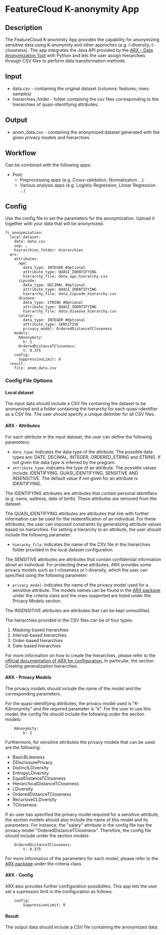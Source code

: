 # FeatureCloud K-anonymity App 

## Description
The FeatureCloud K-anonimity App provides the capability for anonymizing sensitive data using K-anonymity and other approches (e.g. l-diversity, t-closeness). The app integrates the Java API provided by the [ARX – Data Anonymization Tool](https://arx.deidentifier.org/development/api/) with Python and lets the user assign hierarchies through CSV files to perform data transformation methods. 

## Input 
- data.csv - containing the original dataset (columns: features; rows: samples)
- hierarchies_folder - folder containing the csv files corresponding to the hierarchies of quasi-identifying attributes.

## Output
- anom_data.csv - containing the anonymized dataset generated with the given privacy models and hierarchies.

## Workflow
Can be combined with the following apps:
- Post: 
  - Preprocessing apps (e.g. Cross-validation, Normalization ...) 
  - Various analysis apps (e.g. Logistic Regression, Linear Regression ...)

## Config  
Use the config file to set the parameters for the anonymization. Upload it together with your data that will be anonymized. 

```
fc_anonymization:
  local_dataset:
    data: data.csv
    sep: ;
    hierarchies_folder: Hierarchies
  arx:
    attributes:
      age: 
        data_type: INTEGER #Optional                             
        attribute_type: QUASI_IDENTIFYING              
        hierarchy_file: data_age_hierarchy.csv
      zipcode: 
        data_type: DECIMAL #Optional
        attribute_type: QUASI_IDENTIFYING
        hierarchy_file: data_zipcode_hierarchy.csv
      disease: 
        data_type: STRING #Optional
        attribute_type: QUASI_IDENTIFYING
        hierarchy_file: data_disease_hierarchy.csv
      salary:
        data_type: INTEGER #Optional 
        attribute_type: SENSITIVE
        privacy_model: OrderedDistanceTCloseness
    models: 
      KAnonymity:
        k: 2
      OrderedDistanceTCloseness:
        t: 0.375
    config: 
      SuppressionLimit: 0
  result:
    file: anom_data.csv
```

### Config File Options 

#### Local dataset
The input data should include a CSV file containing the dataset to be anonymized and a folder containing the hierarchy for each quasi-identifier as a CSV file. The user should specify a unique delimiter for all CSV files. 

#### ARX - Attributes
For each attribute in the input dataset, the user can define the following parameters: 
- `data_type`: indicates the data type of the attribute. The possible data types are: DATE, DECIMAL, INTEGER, ORDERED_STRING and STRING. If not 
given the data type is inferred by the program.
- `attribute_type`: indicates the type of an attribute. The possible values include: IDENTIFYING, QUASI_IDENTIFYING, SENSITIVE AND INSENSITIVE. The default value if not given for an attribute is IDENTIFYING.

The IDENTIFYING attributes are attributes that contain personal identifiers (e.g. name, address, date of birth). These attributes are removed from the dataset. 

The QUASI_IDENTIFYING attributes are attributes that link with further information can be used for the reidentification of an individual. For these attributes, the user can imposed constraints by generalizing attribute values based on hierarchies. For setting a hierarchy to an attribute, the user should include the following parameter:
- `hierachy_file`: indicates the name of the CSV file in the hierarchies folder provided in the local dataset configuration.

The SENSITIVE attributes are attributes that contain confidential information about an individual. For protecting these attributes, ARX provides some privacy models such as t-closeness or l-diversity, which the user can specified using the following parameter:
- `privacy_model`: indicates the name of the privacy model used for a sensitive attribute. The models names can be found in the [ARX package](https://arx.deidentifier.org/wp-content/uploads/javadoc/current/api/index.html) under the criteria class and the ones supported are listed under the Privacy Models section.

The INSENSITIVE attributes are attributes that can be kept unmodified.

The hierarchies provided in the CSV files can be of four types:
1. Masking-based hierarchies
2. Interval-based hierarchies
3. Order-based hierarchies
4. Date-based hierarchies

For more information on how to create the hierarchies, please refer to the [official documentation of ARX for configuration.](https://arx.deidentifier.org/anonymization-tool/configuration/) In particular, the section Creating generalization hierarchies. 

#### ARX - Privacy Models
The privacy models should include the name of the model and the corresponding parameters. 

For the quasi-identifying attributes, the privacy model used is "K-KAnonymity" and the required parameter is "k". For the user to use this model, the config file should include the following under the section models:
```
    KAnonymity:
        k: 2
```

Furthermore, for sensitive attributes the privacy models that can be used are the following: 
   - BasicBLikeness
   - DDisclosurePrivacy
   - DistinctLDiversity
   - EntropyLDiversity
   - EqualDistanceTCloseness
   - HierarchicalDistanceTCloseness
   - LDiversity
   - OrderedDistanceTCloseness
   - RecursiveCLDiversity
   - TCloseness

If an user has specified the privacy model required for a sensitive attribute, the section models should also include the name of this model and its parameters. For instance, the "salary" attribute in the config file has the privacy model "OrderedDistanceTCloseness". Therefore, the config file should include under the section models:
```
    OrderedDistanceTCloseness:
        t: 0.375
```

For more information of the parameters for each model, please refer to the [ARX package](https://arx.deidentifier.org/wp-content/uploads/javadoc/current/api/index.html) under the criteria class.

#### ARX - Config
ARX also provides further configuration possibilites. This app lets the user set a supression limit in the configuration as follows:

```
    config: 
        SuppressionLimit: 0
```        

#### Result 
The output data should include a CSV file containing the anonymized data.
